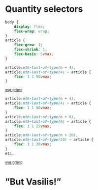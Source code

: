 <!-- .slide: data-background="gfx/quantity-1.jpg" -->
# Quantity selectors <!-- .element: style="color: hsl(278,48%,56%)"  -->


<!-- .slide: data-background="gfx/hues.png" data-background-size="contain" -->


```css
body {
	display: flex;
	flex-wrap: wrap;
}
article {
	flex-grow: 1;
	flex-shrink: 1;
	flex-basis: 5vmax;
}
```


<!-- .slide: data-background-video="gfx/flex-squares.webm" data-background-video-loop="loop" -->


<!-- .slide: data-background-video="gfx/flex-squares-ani-full.webm" -->


<!-- .slide: data-background-video="gfx/flex-squares-ani-16.webm" -->


<!-- .slide: data-background="gfx/flex-squares-17.png" data-background-size="contain" -->


<!-- .slide: data-background="gfx/flex-q-1.png" data-background-size="contain" -->


<!-- .slide: data-background="gfx/flex-q-2.png" data-background-size="contain" -->


<!-- .slide: data-background="gfx/flex-q-3.png" data-background-size="contain" -->


<!-- .slide: data-background="gfx/flex-q-4.png" data-background-size="contain" -->


<!-- .slide: data-background="gfx/flex-q-5.png" data-background-size="contain" -->


<!-- .slide: data-background="gfx/flex-q-6.png" data-background-size="contain" -->


<!-- .slide: data-background="gfx/flex-q-7.png" data-background-size="contain" -->


<!-- .slide: data-background="gfx/flex-q-8.png" data-background-size="contain" -->


<!-- .slide: data-background-video="gfx/flex-q-8-on.webm" -->


```css
article:nth-last-of-type(n + 4),
article:nth-last-of-type(4) ~ article {
	flex: 1 1 50vmax;
}
```
<small>[vvg.gr/mq](http://vvg.gr/mq)</small>


```css
article:nth-last-of-type(n + 4),
article:nth-last-of-type(4) ~ article {
	flex: 1 1 50vmax;
}
article:nth-last-of-type(n + 8),
article:nth-last-of-type(8) ~ article {
	flex: 1 1 25vmax;
}
article:nth-last-of-type(n + 20),
article:nth-last-of-type(20) ~ article {
	flex: 1 1 20vmax;
}
etc.
```
<small>[vvg.gr/mq](http://vvg.gr/mq)</small>


<!-- .slide: data-background-video="gfx/flex-q-switch.webm" -->


<!-- .slide: data-background="gfx/maar-3.jpg" data-background-size="contain" -->
# ”But Vasilis!” <!-- .element: style="margin-top: -3.5em;" -->


<!-- .slide: data-background="gfx/sm-12.jpg" -->


<!-- .slide: data-background="gfx/sm-11.jpg" -->


<!-- .slide: data-background="gfx/sm-11a.jpg" -->


<!-- .slide: data-background="gfx/sm-10.jpg" -->


<!-- .slide: data-background="gfx/sm-9.jpg" -->


<!-- .slide: data-background="gfx/sm-8.jpg" -->


<!-- .slide: data-background="gfx/sm-7.jpg" -->


<!-- .slide: data-background="gfx/sm-6.jpg" -->


<!-- .slide: data-background="gfx/sm-5.jpg" -->


<!-- .slide: data-background="gfx/sm-4.jpg" -->


<!-- .slide: data-background="gfx/sm-13.png" -->


<!-- .slide: data-background="gfx/sm-14.png" -->


<!-- .slide: data-background="gfx/sm-1.jpg" -->


<!-- .slide: data-background="gfx/sm-3.jpg" -->


<!-- .slide: data-background="gfx/sm-2.jpg" -->
